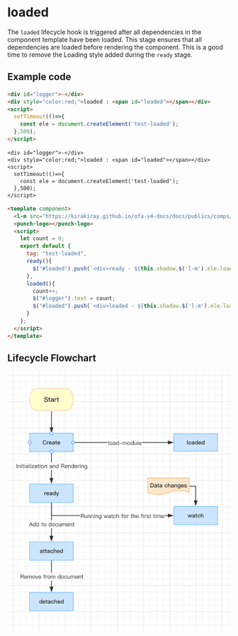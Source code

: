 # loaded

The `loaded` lifecycle hook is triggered after all dependencies in the component template have been loaded. This stage ensures that all dependencies are loaded before rendering the component. This is a good time to remove the Loading style added during the `ready` stage.

## Example code

```html
<div id="logger">-</div>
<div style="color:red;">loaded : <span id="loaded"></span></div>
<script>
  setTimeout(()=>{
    const ele = document.createElement('test-loaded');
  },500);
</script>
```

<comp-viewer comp-name="test-loaded">

```
<div id="logger">-</div>
<div style="color:red;">loaded : <span id="loaded"></span></div>
<script>
  setTimeout(()=>{
    const ele = document.createElement('test-loaded');
  },500);
</script>
```

```html
<template component>
  <l-m src="https://kirakiray.github.io/ofa-v4-docs/docs/publics/comps/punch-logo.html"></l-m>
  <punch-logo></punch-logo>
  <script>
    let count = 0;
    export default {
      tag: "test-loaded",
      ready(){
        $("#loaded").push(`<div>ready - ${this.shadow.$('l-m').ele.loaded}</div>`);
      },
      loaded(){
        count++;
        $("#logger").text = count;
        $("#loaded").push(`<div>loaded - ${this.shadow.$('l-m').ele.loaded}</div>`);
      }
    };
  </script>
</template>
```

</comp-viewer>

## Lifecycle Flowchart

<img src="../../../publics/life-cycle.png" width="512" />
